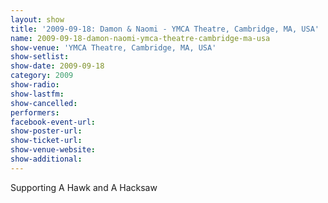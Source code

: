 ```yaml
---
layout: show
title: '2009-09-18: Damon & Naomi - YMCA Theatre, Cambridge, MA, USA'
name: 2009-09-18-damon-naomi-ymca-theatre-cambridge-ma-usa
show-venue: 'YMCA Theatre, Cambridge, MA, USA'
show-setlist: 
show-date: 2009-09-18
category: 2009
show-radio: 
show-lastfm: 
show-cancelled: 
performers: 
facebook-event-url: 
show-poster-url: 
show-ticket-url: 
show-venue-website: 
show-additional: 
---
```


Supporting A Hawk and A Hacksaw